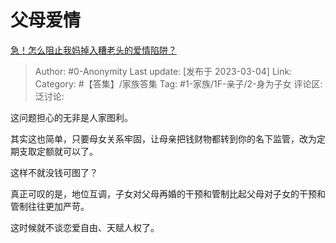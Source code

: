 # 父母爱情
[急！怎么阻止我妈掉入糟老头的爱情陷阱？](https://www.zhihu.com/question/587237704/answer/2920882297)

> Author: #0-Anonymity
> Last update: [发布于 2023-03-04]
> Link:
> Category: #【答集】/家族答集
> Tag: #1-家族/1F-亲子/2-身为子女
> 评论区:
> 泛讨论:

这问题担心的无非是人家图利。

其实这也简单，只要母女关系牢固，让母亲把钱财物都转到你的名下监管，改为定期支取定额就可以了。

这样不就没钱可图了？

真正可叹的是，地位互调，子女对父母再婚的干预和管制比起父母对子女的干预和管制往往更加严苛。

这时候就不谈恋爱自由、天赋人权了。

